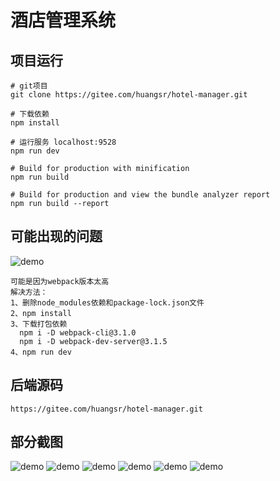 # 酒店管理系统

## 项目运行

```
# git项目
git clone https://gitee.com/huangsr/hotel-manager.git

# 下载依赖
npm install

# 运行服务 localhost:9528
npm run dev

# Build for production with minification
npm run build

# Build for production and view the bundle analyzer report
npm run build --report
```

## 可能出现的问题
![demo](/screenshots/问题.png)
```
可能是因为webpack版本太高
解决方法：
1、删除node_modules依赖和package-lock.json文件
2、npm install 
3、下载打包依赖
  npm i -D webpack-cli@3.1.0
  npm i -D webpack-dev-server@3.1.5
4、npm run dev
```
## 后端源码
```
https://gitee.com/huangsr/hotel-manager.git
```

## 部分截图

![demo](/screenshots/首页.png)
![demo](/screenshots/客户信息.png)
![demo](/screenshots/订单信息.png)
![demo](/screenshots/AdminInfo.png)
![demo](/screenshots/WorkInfo.png)
![demo](/screenshots/CategoryManager.png)


